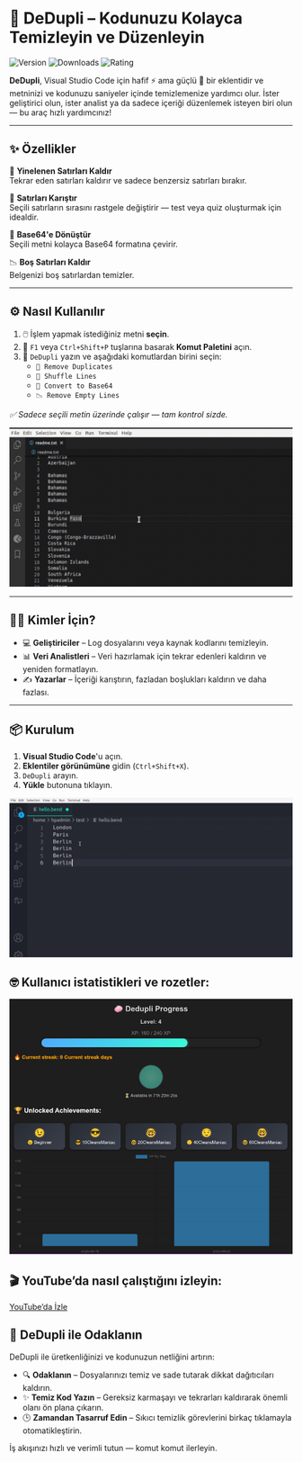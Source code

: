 # 🧹 DeDupli – Kodunuzu Kolayca Temizleyin ve Düzenleyin

![Version](https://badgen.net/badge/version/3.5.9/blue)
![Downloads](https://badgen.net/badge/downloads/4.5k/blue)
![Rating](https://badgen.net/badge/rating/⭐⭐⭐⭐☆/blue)

**DeDupli**, Visual Studio Code için hafif ⚡ ama güçlü 💪 bir eklentidir ve metninizi ve kodunuzu saniyeler içinde temizlemenize yardımcı olur. İster geliştirici olun, ister analist ya da sadece içeriği düzenlemek isteyen biri olun — bu araç hızlı yardımcınız!

---

## ✨ Özellikler

🧽 **Yinelenen Satırları Kaldır**  
Tekrar eden satırları kaldırır ve sadece benzersiz satırları bırakır.

🔀 **Satırları Karıştır**  
Seçili satırların sırasını rastgele değiştirir — test veya quiz oluşturmak için idealdir.

🧾 **Base64'e Dönüştür**  
Seçili metni kolayca Base64 formatına çevirir.

📉 **Boş Satırları Kaldır**  
Belgenizi boş satırlardan temizler.

---

## ⚙️ Nasıl Kullanılır

1. 🖱️ İşlem yapmak istediğiniz metni **seçin**.
2. 🎯 `F1` veya `Ctrl+Shift+P` tuşlarına basarak **Komut Paletini** açın.
3. 💼 `DeDupli` yazın ve aşağıdaki komutlardan birini seçin:
   - `🧽 Remove Duplicates`
   - `🔀 Shuffle Lines`
   - `🧾 Convert to Base64`
   - `📉 Remove Empty Lines`

*✅ Sadece seçili metin üzerinde çalışır — tam kontrol sizde.*

[![Vscode eklentisi](/translations/demo.gif 'Eklenti demosu')](https://learnwithyan.com)

---

## 👨‍💻 Kimler İçin?

- 💻 **Geliştiriciler** – Log dosyalarını veya kaynak kodlarını temizleyin.
- 📊 **Veri Analistleri** – Veri hazırlamak için tekrar edenleri kaldırın ve yeniden formatlayın.
- ✍️ **Yazarlar** – İçeriği karıştırın, fazladan boşlukları kaldırın ve daha fazlası.

---

## 📦 Kurulum

1. **Visual Studio Code**'u açın.
2. **Eklentiler görünümüne** gidin (`Ctrl+Shift+X`).
3. `DeDupli` arayın.
4. **Yükle** butonuna tıklayın.

[![Vscode eklentisi](/translations/demo2.gif 'Eklenti demosu')](https://learnwithyan.com)

## 🤓 Kullanıcı istatistikleri ve rozetler:
[![Vscode extension](/translations/user-progress.jpg 'User progress')](https://learnwithyan.com)


## 🎬 YouTube’da nasıl çalıştığını izleyin:

[YouTube’da İzle](https://www.youtube.com/watch?v=f9PHCYbTWbc)

## 🧠 DeDupli ile Odaklanın

DeDupli ile üretkenliğinizi ve kodunuzun netliğini artırın:

- 🔍 **Odaklanın** – Dosyalarınızı temiz ve sade tutarak dikkat dağıtıcıları kaldırın.
- ✨ **Temiz Kod Yazın** – Gereksiz karmaşayı ve tekrarları kaldırarak önemli olanı ön plana çıkarın.
- 🕒 **Zamandan Tasarruf Edin** – Sıkıcı temizlik görevlerini birkaç tıklamayla otomatikleştirin.

İş akışınızı hızlı ve verimli tutun — komut komut ilerleyin.
